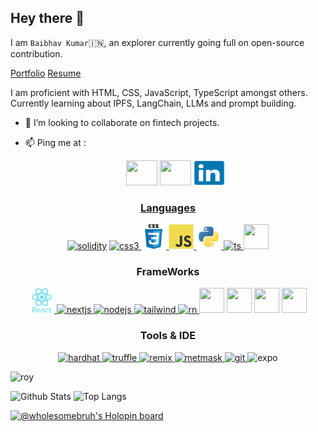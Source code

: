 ## Hey there 👋

I am `Baibhav Kumar`🇮🇳, an explorer currently going full on open-source contribution.

[Portfolio](wholesomebruh.github.io) [Resume](https://docs.google.com/document/d/1Vu5SFv3nBwEFCrM1R5uKjno4J512uCxzud1PLHm3V4U/edit?usp=sharing)

I am proficient with HTML, CSS, JavaScript, TypeScript amongst others. Currently learning about IPFS, LangChain, LLMs and prompt building.

- 💞️ I’m looking to collaborate on fintech projects.

- 📫 Ping me at :<p align="center">
  <a href="mailto:cocc1274@gmail.com"><img src="https://seeklogo.com/images/G/gmail-new-2020-logo-32DBE11BB4-seeklogo.com.png" alt="" width="50" height="40"/></a>   <a href="https://twitter.com/wholesomeBruh"><img src="https://seeklogo.com/images/T/twitter-logo-A84FE9258E-seeklogo.com.png" alt="" width="50" height="40"/></a>
  <a href="https://www.linkedin.com/in/baibhav-kumar-303878248/"><img src="https://raw.githubusercontent.com/devicons/devicon/master/icons/linkedin/linkedin-original.svg" alt="" width="50" height="40"/>
</p>

<h3 align="center">Languages</h3>
<p align="center">
<a href="https://docs.soliditylang.org/en/v0.8.15/" target="_blank" rel="noreferrer"> <img src="https://upload.wikimedia.org/wikipedia/commons/thumb/9/98/Solidity_logo.svg/1200px-Solidity_logo.svg.png" alt="solidity" width="30" height="40"/></a>
<a href="https://www.w3schools.com/html/" target="_blank" rel="noreferrer"> <img src="https://cdn-icons-png.flaticon.com/512/732/732212.png?w=360" alt="css3" width="40" height="40"/> </a> <a href="https://www.w3schools.com/css/" target="_blank" rel="noreferrer"> <img src="https://raw.githubusercontent.com/devicons/devicon/master/icons/css3/css3-original-wordmark.svg" alt="css3" width="40" height="40"/> </a><a href="https://developer.mozilla.org/en-US/docs/Web/JavaScript" target="_blank" rel="noreferrer"> <img src="https://raw.githubusercontent.com/devicons/devicon/master/icons/javascript/javascript-original.svg" alt="javascript" width="40" height="40"/> </a> <a href="https://www.python.org" target="_blank" rel="noreferrer"> <img src="https://raw.githubusercontent.com/devicons/devicon/master/icons/python/python-original.svg" alt="python" width="40" height="40"/> </a>  <a href="https://www.typescriptlang.org/" target="_blank" rel="noreferrer"> <img src="https://seeklogo.com/images/T/typescript-logo-B29A3F462D-seeklogo.com.png" alt="ts" width="40" height="40"/> </a> <a https://www.rust-lang.org/><img src="https://seeklogo.com/images/R/rust-logo-E6517C759B-seeklogo.com.png" width="40" height="40"/></a> <p/>

<h3 align="center">FrameWorks </h3>
<p align="center">
<a href="https://reactjs.org/" target="_blank" rel="noreferrer"> <img src="https://raw.githubusercontent.com/devicons/devicon/master/icons/react/react-original-wordmark.svg" alt="react" width="40" height="40"/> </a> </a> <a href="https://nextjs.org/" target="_blank" rel="noreferrer"> <img src="https://cdn.worldvectorlogo.com/logos/nextjs-2.svg" alt="nextjs" width="40" height="40"/> </a> <a href="https://nodejs.org" target="_blank" rel="noreferrer"> <img src="https://seeklogo.com/images/N/nodejs-logo-FBE122E377-seeklogo.com.png" alt="nodejs" width="40" height="40"/> </a>
<a href="https://tailwindcss.com/" target="_blank" rel="noreferrer"> <img src="https://www.vectorlogo.zone/logos/tailwindcss/tailwindcss-icon.svg" alt="tailwind" width="40" height="40"/> </a> <a href="https://reactnative.dev/" target="_blank" rel="noreferrer"> <img src="https://seeklogo.com/images/R/react-native-logo-221C671C70-seeklogo.com.png" alt="rn" width="40" height="40"/> </a> 
<a><img src="https://seeklogo.com/images/B/bootstrap-logo-3C30FB2A16-seeklogo.com.png" alt="" width="40" height="40"/></a>
<a><img src="https://seeklogo.com/images/A/angular-logo-B76B1CDE98-seeklogo.com.png" alt="" width="40" height="40"/></a>
<a><img src="https://seeklogo.com/images/V/vuejs-logo-17D586B587-seeklogo.com.png" alt="" width="40" height="40"/></a>
<a><img src="https://seeklogo.com/images/M/mongodb-logo-D13D67C930-seeklogo.com.png" alt="" width="40" height="40"/></a>

</p>

<h3 align="center">Tools & IDE </h3>
<p align="center"><a href="https://hardhat.org/" target="_blank" rel="noreferrer"> <img src="https://seeklogo.com/images/F/firebase-logo-402F407EE0-seeklogo.com.png" alt="hardhat" width="50" height="40"/> </a>  <a href="https://trufflesuite.com/" target="_blank" rel="noreferrer"> <img src="https://seeklogo.com/images/F/figma-logo-E4E21D3AEA-seeklogo.com.png" alt="truffle" height="40"/> </a>
<a href="https://remix.ethereum.org/" target="_blank" rel="noreferrer"> <img src="https://seeklogo.com/images/S/supabase-logo-DCC676FFE2-seeklogo.com.png" alt="remix" width="40" height="40"/> </a>  <a href="https://metamask.io/" target="_blank" rel="noreferrer"> <img src="https://seeklogo.com/images/A/amazon-web-services-aws-logo-6C2E3DCD3E-seeklogo.com.png" alt="metmask" height="40"/> </a>
<a href="https://git-scm.com/" target="_blank" rel="noreferrer"> <img src="https://www.vectorlogo.zone/logos/git-scm/git-scm-icon.svg" alt="git" width="40" height="40"/> </a> <a><img src="https://seeklogo.com/images/E/expo-logo-01BB2BCFC3-seeklogo.com.png" alt="expo" height="40" width="40"/></a>
</p>

<p align="left">
  <img
    src="https://komarev.com/ghpvc/?username=wholesomeBruh"
    alt="roy"
  />
</p>

![Github Stats](https://github-readme-stats.vercel.app/api?username=baibhavKumar1&count_private=true&show_icons=true&include_all_commits=true)
![Top Langs](https://github-readme-stats.vercel.app/api/top-langs/?username=baibhavKumar1&hide=TeX&layout=compact)

<!---
Wholesomebruh/Wholesomebruh is a ✨ special ✨ repository because its `README.md` (this file) appears on your GitHub profile.
You can click the Preview link to take a look at your changes.
--->
[![@wholesomebruh's Holopin board](https://holopin.me/wholesomebruh)](https://holopin.io/@wholesomebruh)
